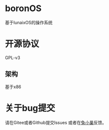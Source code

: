 # boronOS
基于lunaixOS的操作系统
# 开源协议
GPL-v3
## 架构
基于x86
# 关于bug提交
请在Gitee或者Github提交Issues
或者在[兔小巢](https://txc.qq.com/products/660069)反馈。
